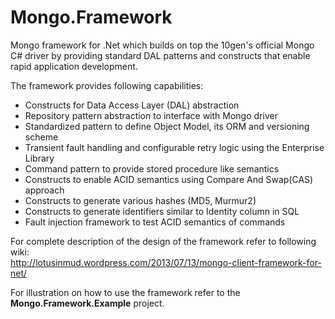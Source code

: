 Mongo.Framework
===============

Mongo framework for .Net which builds on top the 10gen's official Mongo C# driver by providing standard DAL patterns and constructs that enable rapid application development.

The framework provides following capabilities:
- Constructs for Data Access Layer (DAL) abstraction
- Repository pattern abstraction to interface with Mongo driver
- Standardized pattern to define Object Model, its ORM and versioning scheme
- Transient fault handling and configurable retry logic using the Enterprise Library
- Command pattern to provide stored procedure like semantics
- Constructs to enable ACID semantics using Compare And Swap(CAS) approach
- Constructs to generate various hashes (MD5, Murmur2)
- Constructs to generate identifiers similar to Identity column in SQL
- Fault injection framework to test ACID semantics of commands

For complete description of the design of the framework refer to following wiki:  
http://lotusinmud.wordpress.com/2013/07/13/mongo-client-framework-for-net/

For illustration on how to use the framework refer to the **Mongo.Framework.Example** project.
